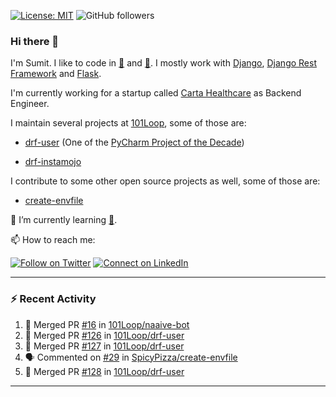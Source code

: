 [![License: MIT](https://img.shields.io/badge/License-MIT-yellow.svg)](https://opensource.org/licenses/MIT)
![GitHub followers](https://img.shields.io/github/followers/sumit4613?style=social)

### Hi there 👋

I'm Sumit. I like to code in [:snake:](https://python.org/) and [:rabbit:](https://golang.org). I mostly work with [Django](https://djangoproject.com), [Django Rest Framework](https://www.django-rest-framework.org/) and [Flask](https://flask.palletsprojects.com).

I'm currently working for a startup called [Carta Healthcare](https://www.carta.healthcare) as Backend Engineer.

I maintain several projects at [101Loop](https://github.com/101loop/), some of those are:

- [drf-user](https://github.com/101loop/drf-user) (One of the [PyCharm Project of the Decade](https://www.jetbrains.com/lp/pycharm-10-years/))

- [drf-instamojo ](https://github.com/101loop/drf-instamojo)

I contribute to some other open source projects as well, some of those are:

- [create-envfile](https://github.com/SpicyPizza/create-envfile)

🔭 I’m currently learning [:rabbit:](https://golang.org).

📫 How to reach me:

[![Follow on Twitter](https://img.shields.io/badge/--twitter?label=Twitter&logo=Twitter&style=social)](https://twitter.com/sumitsingh4613) [![Connect on LinkedIn](https://img.shields.io/badge/--linkedin?label=LinkedIn&logo=LinkedIn&style=social)](https://www.linkedin.com/in/sumit4613)


---

### :zap: Recent Activity

<!--START_SECTION:activity-->
1. 🎉 Merged PR [#16](https://github.com/101Loop/naaive-bot/pull/16) in [101Loop/naaive-bot](https://github.com/101Loop/naaive-bot)
2. 🎉 Merged PR [#126](https://github.com/101Loop/drf-user/pull/126) in [101Loop/drf-user](https://github.com/101Loop/drf-user)
3. 🎉 Merged PR [#127](https://github.com/101Loop/drf-user/pull/127) in [101Loop/drf-user](https://github.com/101Loop/drf-user)
4. 🗣 Commented on [#29](https://github.com/SpicyPizza/create-envfile/issues/29) in [SpicyPizza/create-envfile](https://github.com/SpicyPizza/create-envfile)
5. 🎉 Merged PR [#128](https://github.com/101Loop/drf-user/pull/128) in [101Loop/drf-user](https://github.com/101Loop/drf-user)
<!--END_SECTION:activity-->

---
